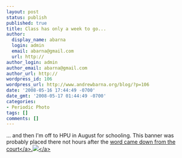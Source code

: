 ```yaml
---
layout: post
status: publish
published: true
title: Class has only a week to go...
author:
  display_name: abarna
  login: admin
  email: abarna@gmail.com
  url: http://
author_login: admin
author_email: abarna@gmail.com
author_url: http://
wordpress_id: 106
wordpress_url: http://www.andrewbarna.org/blog/?p=106
date: '2008-05-16 17:44:49 -0700'
date_gmt: '2008-05-17 01:44:49 -0700'
categories:
- Periodic Photo
tags: []
comments: []
---
```

<p>... and then I'm off to HPU in August for schooling. This banner was probably placed there not hours after the <a href="http:&#47;&#47;ap.google.com&#47;article&#47;ALeqM5hZmLBrL36NObNyMR0ghXN7vB5hYwD90MIKP80">word came down from the court<&#47;a>.<br&#47;><a href="http:&#47;&#47;andrewbarna.org&#47;photos&#47;gallery&#47;main.php?g2_view=core.DownloadItem&g2_itemId=16264"><img src="http:&#47;&#47;andrewbarna.org&#47;photos&#47;gallery&#47;main.php?g2_view=core.DownloadItem&g2_itemId=16265&g2_serialNumber=2"><&#47;a></p>
